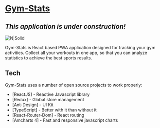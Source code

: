 # [Gym-Stats](https://react-gym-stats.vercel.app)
## _This application is under construction!_

![N|Solid](https://i.ibb.co/THQ3LMs/under-construction.png)

Gym-Stats is React based PWA application designed for tracking your gym activities. 
Collect all your workouts in one app, so that you can analyze statistics to achieve the best sports results.

## Tech

Gym-Stats uses a number of open source projects to work properly:

- [ReactJS] - Reactive Javascript library
- [Redux] - Global store management
- [Ant-Design] - UI Kit
- [TypeScript] - Better with it than without it
- [React-Router-Dom] - React routing
- [Amcharts 4] - Fast and responsive javascript charts
